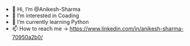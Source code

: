 - 👋 Hi, I’m @Anikesh-Sharma
- 👀 I’m interested in Coading
- 🌱 I’m currently learning Python
- 📫 How to reach me -> https://www.linkedin.com/in/anikesh-sharma-70950a2b0/

